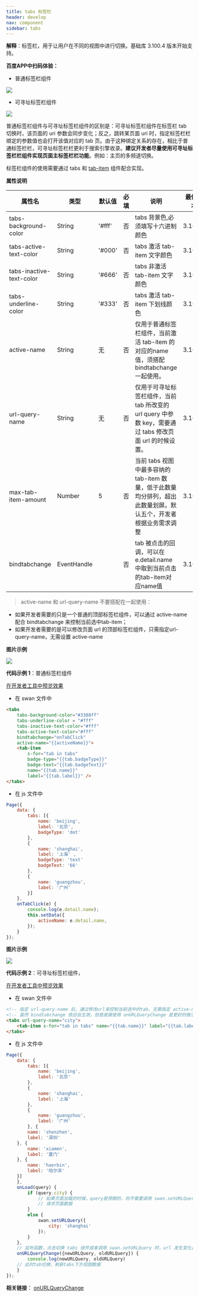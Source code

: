 ```yaml
---
title: tabs 标签栏
header: develop
nav: component
sidebar: tabs
---
```




**解释**：标签栏，用于让用户在不同的视图中进行切换。基础库 3.100.4 版本开始支持。

**百度APP中扫码体验：**

* 普通标签栏组件

<img src="https://b.bdstatic.com/miniapp/assets/images/doc_demo/normalTabs.png"  class="demo-qrcode-image" />


* 可寻址标签栏组件

<img src="//b.bdstatic.com/miniapp/assets/images/doc_demo/urlTabs.png"  class="demo-qrcode-image" />


普通标签栏组件与可寻址标签栏组件的区别是：可寻址标签栏组件在标签栏 tab 切换时，该页面的 uri 参数会同步变化；反之，跳转某页面 uri 时，指定标签栏栏绑定的参数值也会打开该值对应的 tab 页。由于这种绑定关系的存在，相比于普通标签栏栏，可寻址标签栏栏更利于搜索引擎收录。**建议开发者尽量使用可寻址标签栏栏组件实现页面主标签栏栏功能**。例如：主页的多频道切换。

标签栏组件的使用需要通过 tabs 和 [tab-item](https://smartprogram.baidu.com/docs/develop/component/tab-item/) 组件配合实现。

**属性说明**

|属性名 |类型  |默认值  | 必填 |说明|最低版本|
|---- | ---- | ---- |---- |---- |---- |
|tabs-background-color|	String|	'#fff'| 否 |tabs 背景色,必须填写十六进制颜色|3.100.4|
|tabs-active-text-color| String |'#000'  |否 |tabs 激活 tab-item 文字颜色|3.100.4|
|tabs-inactive-text-color| String | '#666' |否 |tabs 非激活 tab-item 文字颜色|3.100.4|
|tabs-underline-color| String | '#333' |否 |tabs 激活 tab-item 下划线颜色|3.100.4|
|active-name| String | 无 | 否 |仅用于普通标签栏组件，当前激活 tab-item 的 对应的name 值，须搭配bindtabchange 一起使用。|3.100.4|
|url-query-name| String | 无 |否 |仅用于可寻址标签栏组件，当前 tab 所改变的 url query 中参数 key，需要通过 tabs 修改页面 url 的时候设置。|3.100.4|
|max-tab-item-amount| Number | 5 |否 |当前 tabs 视图中最多容纳的 tab-item 数量，低于此数量均分排列，超出此数量划屏。默认五个，开发者根据业务需求调整|3.100.4|
|bindtabchange| EventHandle |  |否 |tab 被点击的回调，可以在e.detail.name中取到当前点击的tab-item对应name值|3.100.4|

> active-name 和 url-query-name 不要搭配在一起使用：
* 如果开发者需要的只是一个普通的顶部标签栏组件，可以通过 active-name 配合 bindtabchange 来控制当前选中tab-item；
* 如果开发者需要的是可以修改页面 url 的顶部标签栏组件，只需指定url-query-name，无需设置 active-name

**图片示例**

<div class="m-doc-custom-examples">
    <div class="m-doc-custom-examples-correct">
        <img src="https://b.bdstatic.com/miniapp/image/normalTabs.gif">
    </div>
    <div class="m-doc-custom-examples-correct">
        <img src=" ">
    </div>
    <div class="m-doc-custom-examples-correct">
        <img src=" ">
    </div>     
</div>

**代码示例 1**：普通标签栏组件

<a href="swanide://fragment/ffdd42b9621602c7a89cdfa7e4cfab7b1566986567638" title="在开发者工具中预览效果" target="_blank">在开发者工具中预览效果</a>

* 在 swan 文件中

```html
<tabs
    tabs-background-color="#3388ff"
    tabs-underline-color = "#fff"
    tabs-inactive-text-color="#fff"
    tabs-active-text-color="#fff"
    bindtabchange="onTabClick"
    active-name="{{activeName}}">
    <tab-item
        s-for="tab in tabs"
        badge-type="{{tab.badgeType}}"
        badge-text="{{tab.badgeText}}"
        name="{{tab.name}}"
        label="{{tab.label}}" />
</tabs>
```

* 在 js 文件中

```js
Page({
    data: {
        tabs: [{
            name: 'beijing',
            label: '北京',
            badgeType: 'dot'
        },
        {
            name: 'shanghai',
            label: '上海' ,
            badgeType: 'text'
            badgeText: '66'
        },
        {
            name: 'guangzhou',
            label: '广州'
        }]
    },
    onTabClick(e) {
        console.log(e.detail.name);
        this.setData({
            activeName: e.detail.name,
        });
    }
});
```

**图片示例**

<div class="m-doc-custom-examples">
    <div class="m-doc-custom-examples-correct">
        <img src="https://b.bdstatic.com/miniapp/images/tabUrls1.gif">
    </div>
    <div class="m-doc-custom-examples-correct">
        <img src=" ">
    </div>
    <div class="m-doc-custom-examples-correct">
        <img src=" ">
    </div>     
</div>

**代码示例 2**：可寻址标签栏组件，

<a href="swanide://fragment/794216313384422b8dbf901aed3240441574300960227" title="在开发者工具中预览效果" target="_blank">在开发者工具中预览效果</a>


* 在 swan 文件中

```html
<!-- 指定 url-query-name 后，通过修改url来控制当前选中的tab，无需指定 active-name -->
<!-- 虽然 bindtabchange 依旧会生效，但是直接使用 onURLQueryChange 是更好的做法 -->
<tabs url-query-name="city">
    <tab-item s-for="tab in tabs" name="{{tab.name}}" label="{{tab.label}}" />
</tabs>
```

* 在 js 文件中

```js
Page({
    data: {
        tabs: [{
            name: 'beijing',
            label: '北京'
        },
        {
            name: 'shanghai',
            label: '上海'
        },
        {
            name: 'guangzhou',
            label: '广州'
        }, {
	    name: 'shenzhen',
	    label: '深圳'
	}, {
	    name: 'xiamen',
	    label: '厦门'
	}, {
	    name: 'haerbin',
	    label: '哈尔滨'
	}]
    },
    onLoad(query) {
        if (query.city) {
            // 如果页面加载的时候，query是预期的，则不需要调用 swan.setURLQuery
            // 请求页面数据
        }
        else {
            swan.setURLQuery({
                city: 'shanghai'
            });
        }
    },
    // 监听函数，点击切换 tabs 组件或者调用 swan.setURLQuery 时，url 发生变化自动触发
    onURLQueryChange({newURLQuery, oldURLQuery}) {
        console.log(newURLQuery, oldURLQuery)
	// 此时tab切换，刷新tabs下方视图数据
    }
});

```
**相关链接**：
[onURLQueryChange](https://smartprogram.baidu.com/docs/develop/api/url_query/onURLQueryChange/)